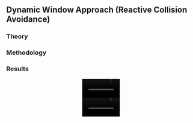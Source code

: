 ## Dynamic Window Approach (Reactive Collision Avoidance)

### Theory

### Methodology

### Results

<div align="center">
  <video src="https://github.com/user-attachments/assets/d05f1151-d931-4609-9c8c-65c10c9bdd79" width="100" />
</div>

<div align="center">
  <video src="https://github.com/user-attachments/assets/877e0a3a-4394-40b8-842a-ba7f6c54158e" width="100" />
</div>







